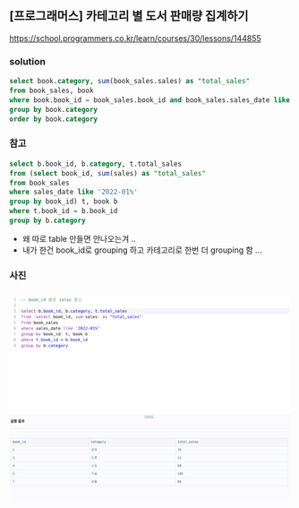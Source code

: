 ## [프로그래머스] 카테고리 별 도서 판매량 집계하기
https://school.programmers.co.kr/learn/courses/30/lessons/144855

### solution
```SQL
select book.category, sum(book_sales.sales) as "total_sales"
from book_sales, book
where book.book_id = book_sales.book_id and book_sales.sales_date like '2022-01%'
group by book.category
order by book.category
```

### 참고
```SQL
select b.book_id, b.category, t.total_sales
from (select book_id, sum(sales) as "total_sales"
from book_sales
where sales_date like '2022-01%'
group by book_id) t, book b
where t.book_id = b.book_id 
group by b.category
```
- 왜 따로 table 만들면 안나오는겨 .. 
- 내가 한건 book_id로 grouping 하고 카테고리로 한번 더 grouping 함 ... 

### 사진
<img src="https://github.com/seeun98/codingTestStudy/blob/seeun/src/seeun/pgm/SQL/GROUP%20BY/%EC%B9%B4%ED%85%8C%EA%B3%A0%EB%A6%AC%20%EB%B3%84%20%EB%8F%84%EC%84%9C%20%ED%8C%90%EB%A7%A4%EB%9F%89%20%EC%A7%91%EA%B3%84%ED%95%98%EA%B8%B0.PNG" width="500">
